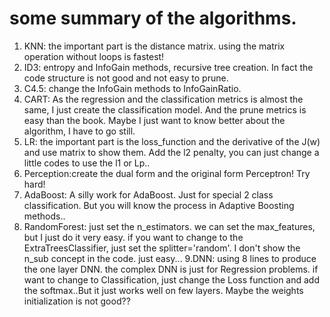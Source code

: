 # some summary of the algorithms.
1. KNN: the important part is the distance matrix. using the matrix operation without loops is fastest!
2. ID3: entropy and InfoGain methods, recursive tree creation. In fact the code structure is not good and not easy to prune.
3. C4.5: change the InfoGain methods to InfoGainRatio.
4. CART: As the regression and the classification metrics is almost the same, I just create the classification model. And the prune metrics is easy than the book. Maybe I just want to know better about the algorithm, I have to go still.
5. LR: the important part is the loss_function and the derivative of the J(w) and use matrix to show them. Add the l2 penalty, you can just change a little codes to use the l1 or Lp..
6. Perception:create the dual form and the original form Perceptron! Try hard!
7. AdaBoost: A silly work for AdaBoost. Just for special 2 class classification. But you will know the process in Adaptive Boosting methods..
8. RandomForest: just set the n_estimators. we can set the max_features, but I just do it very easy. if you want to change to the ExtraTreesClassifier, just set the splitter='random'. I don't show the n_sub concept in the code. just easy...
9.DNN: using 8 lines to produce the one layer DNN. the complex DNN is just for Regression problems. if want to change to Classification, just change the Loss function and add the softmax..But it just works well on few layers. Maybe the weights initialization is not good??
